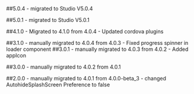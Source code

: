 ##5.0.4
    - migrated to Studio V5.0.4

##5.0.1
    - migrated to Studio V5.0.1

##4.1.0
    - Migrated to 4.1.0 from 4.0.4
    - Updated cordova plugins

##3.1.0
    - manually migrated to 4.0.4 from 4.0.3
    - Fixed progress spinner in loader component
##3.0.1
    - manually migrated to 4.0.3 from 4.0.2
    - Added appIcon

##3.0.0
    - manually migrated to 4.0.2 from 4.0.1

##2.0.0
    - manually migrated to 4.0.1 from 4.0.0-beta_3
    - changed AutohideSplashScreen Preference to false
